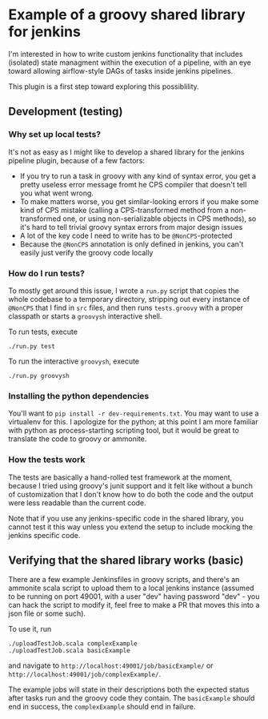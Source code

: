 # Example of a groovy shared library for jenkins

I'm interested in how to write custom jenkins functionality that includes
(isolated) state managment within the execution of a pipeline, with an
eye toward allowing airflow-style DAGs of tasks inside jenkins pipelines.

This plugin is a first step toward exploring this possiblility.

## Development (testing)

### Why set up local tests?

It's not as easy as I might like to develop a shared library for the
jenkins pipeline plugin, because of a few factors:
  - If you try to run a task in groovy with any kind of syntax error,
    you get a pretty useless error message fromt he CPS compiler that
    doesn't tell you what went wrong.
  - To make matters worse, you get similar-looking errors if you make some
    kind of CPS mistake (calling a CPS-transformed method from a
    non-transformed one, or using non-serializable objects in CPS methods),
    so it's hard to tell trivial groovy syntax errors from major design
    issues
  - A lot of the key code I need to write has to be `@NonCPS`-protected
  - Because the `@NonCPS` annotation is only defined in jenkins, you can't
    easily just verify the groovy code locally

### How do I run tests?

To mostly get around this issue, I wrote a `run.py` script that
copies the whole codebase to a temporary directory, stripping out every
instance of `@NonCPS` that I find in `src` files, and then runs
`tests.groovy` with a proper classpath or starts a `groovysh` interactive
shell.

To run tests, execute
```
./run.py test
```
To run the interactive `groovysh`, execute
```
./run.py groovysh
```

### Installing the python dependencies

You'll want to `pip install -r dev-requirements.txt`. You may
want to use a virtualenv for this. I apologize for the python; at this point
I am more familiar with python as process-starting scripting tool, but it would
be great to translate the code to groovy or ammonite.

### How the tests work

The tests are basically a hand-rolled test framework at the moment, because
I tried using groovy's junit support and it felt like without a bunch of
customization that I don't know how to do both the code and the output were
less readable than the current code.

Note that if you use any jenkins-specific code in the shared library, you
cannot test it this way unless you extend the setup to include mocking the
jenkins specific code.

## Verifying that the shared library works (basic)

There are a few example Jenkinsfiles in groovy scripts, and there's an
ammonite scala script to upload them to a local jenkins instance
(assumed to be running on port 49001, with a user "dev" having password
"dev" - you can hack the script to modify it, feel free to make a PR that
moves this into a json file or some such).

To use it, run
```
./uploadTestJob.scala complexExample
./uploadTestJob.scala basicExample
```
and navigate to `http://localhost:49001/job/basicExample/` or
`http://localhost:49001/job/complexExample/`.

The example jobs will state in their descriptions both the expected
status after tasks run and the groovy code they contain. The `basicExample`
should end in success, the `complexExample` should end in failure.
